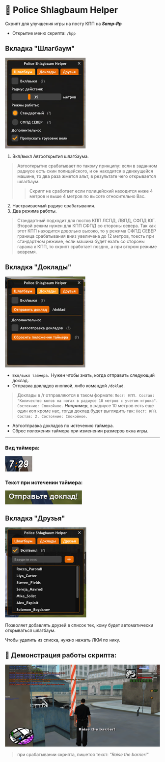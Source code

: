# 👮 Police Shlagbaum Helper
Скрипт для улучшения игры на посту КПП на ***Samp-Rp***
- Открытие меню скрипта: `/kpp`
## Вкладка "Шлагбаум"

![Shlagbaum](images/Shlagbaum.jpg)
1. Вкл/выкл Автооткрытия шлагбаума.
> Автооткрытие срабатывает по такому принципу: если в заданном радиусе есть скин полицейского, и он находится в движущейся машине, то два раза жмется альт, в результате чего открывается шлагбаум. 
>> Скрипт не сработает если полицейский находится ниже 4 метров и выше 4 метров по высоте относительно Вас.
2. Настраиваемый радиус срабатывания.
3. Два режима работы.
> Стандартный подходит для постов КПП ЛСПД, ЛВПД, СФПД ЮГ. Второй режим нужен для КПП СФПД со стороны севера. Так как этот КПП находится довольно высоко, то у режима СФПД СЕВЕР граница срабатывания вниз увеличена до 12 метров, тоесть при стандартном режиме, если машина будет ехать со стороны гаража к КПП, то скрипт сработает поздно, а при втором режиме вовремя.


## Вкладка "Доклады"

![Doklads](images/Doklads.jpg)
- `Вкл/выкл таймера.` Нужен чтобы знать, когда отправить следующий доклад.
- Отправка докладов кнопкой, либо командой `/doklad`.
> Доклады в /r отправляются в таком формате: `Пост: КПП. Состав: "Количество копов на ногах в радиусе 10 метров с учетом игрока". Состояние: Спокойное.` ***Например***, в радиусе 10 метров есть еще один коп кроме нас, тогда доклад будет выглядить так: `Пост: КПП. Состав: 2. Состояние: Спокойное.`
- Автоотправка докладов по истечению таймера.
- Сброс положения таймера при изменении размеров окна игры.

___

### Вид таймера:

![Timer](images/Timer.jpg)

### Текст при истечении таймера:

![SendDoklad](images/SendDoklad.jpg)

## Вкладка "Друзья"

![Friends](images/Friends.jpg)

Позволяет добавлять друзей в список тех, кому будет автоматически открываться шлагбаум.

Чтобы удалить из списка, нужно нажать ЛКМ по нику.


## 🎉 Демонстрация работы скрипта:
![Operating](images/Operating.png)
> при срабатывании скрипта, пишется текст: *"Raise the barrier!"*

